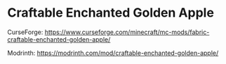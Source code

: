 # Craftable Enchanted Golden Apple
CurseForge: https://www.curseforge.com/minecraft/mc-mods/fabric-craftable-enchanted-golden-apple/

Modrinth: https://modrinth.com/mod/craftable-enchanted-golden-apple/
